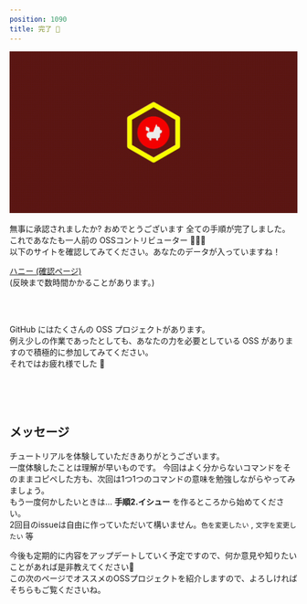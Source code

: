 ```yaml
---
position: 1090
title: 完了 🥳
---
```


![gif](/tutorial/eye-complete.gif)

無事に承認されましたか? おめでとうございます 全ての手順が完了しました。これであなたも一人前の OSSコントリビューター 🎉🎉🎉  
以下のサイトを確認してみてください。あなたのデータが入っていますね！

<a href="https://hunny-viewer.web.app" class='linkbutton'>ハニー (確認ページ)</a>  
(反映まで数時間かかることがあります。)

<br />
<br />

GitHub にはたくさんの OSS プロジェクトがあります。  
例え少しの作業であったとしても、あなたの力を必要としている OSS がありますので積極的に参加してみてください。  
それではお疲れ様でした 👋

<br />
<br />
<br />

## メッセージ

チュートリアルを体験していただきありがとうございます。  
一度体験したことは理解が早いものです。
今回はよく分からないコマンドをそのままコピペした方も、次回は1つ1つのコマンドの意味を勉強しながらやってみましょう。  
もう一度何かしたいときは... **手順2.イシュー** を作るところから始めてください。  
2回目のissueは自由に作っていただいて構いません。`色を変更したい` , `文字を変更したい` 等

今後も定期的に内容をアップデートしていく予定ですので、何か意見や知りたいことがあれば是非教えてください🐝  
この次のページでオススメのOSSプロジェクトを紹介しますので、よろしければそちらもご覧くださいね。
